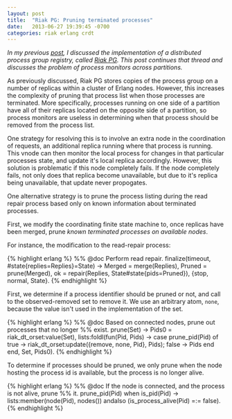 ```yaml
---
layout: post
title:  "Riak PG: Pruning terminated processes"
date:   2013-06-27 19:39:45 -0700
categories: riak erlang crdt
---
```


_In my previous [post][blog], I discussed the implementation of a distributed
process group registry, called [Riak PG][riakpg].  This post continues
that thread and discusses the problem of process monitors across
partitions._

As previously discussed, Riak PG stores copies of the process group on a
number of replicas within a cluster of Erlang nodes.  However, this
increases the complexity of pruning that process list when those
processes are terminated.  More specifically, processes running on one
side of a partition have all of their replicas located on the opposite
side of a partition, so process monitors are useless in determining when
that process should be removed from the process list.

One strategy for resolving this is to involve an extra node in the
coordination of requests, an additional replica running where that
process is running.  This vnode can then monitor the local process for
changes in that particular processes state, and update it's local
replica accordingly.  However, this solution is problematic if this node
completely fails.  If the node completely fails, not only does that
replica become unavailable, but due to it's replica being unavailable,
that update never propogates.

One alternative strategy is to prune the process listing during the read
repair process based only on known information about terminated
processes.

First, we modify the coordinating finite state machine to, once replicas
have been merged, prune _known terminated processes on available nodes_.

For instance, the modification to the read-repair process:

{% highlight erlang %}
%% @doc Perform read repair.
finalize(timeout, #state{replies=Replies}=State) ->
    Merged = merge(Replies),
    Pruned = prune(Merged),
    ok = repair(Replies, State#state{pids=Pruned}),
    {stop, normal, State}.
{% endhighlight %}

First, we determine if a process identifier should be pruned or not, and
call to the observed-removed set to remove it.  We use an arbitrary
atom, `none`, because the value isn't used in the implementation of the
set.

{% highlight erlang %}
%% @doc Based on connected nodes, prune out processes that no longer
%%      exist.
prune(Set) ->
    Pids0 = riak_dt_orset:value(Set),
    lists:foldl(fun(Pid, Pids) ->
                case prune_pid(Pid) of
                    true ->
                        riak_dt_orset:update({remove, none, Pid}, Pids);
                    false ->
                        Pids
                end
        end, Set, Pids0).
{% endhighlight %}

To determine if processes should be pruned, we only prune when the node
hosting the process id is available, but the process is no longer alive.

{% highlight erlang %}
%% @doc If the node is connected, and the process is not alive, prune
%%      it.
prune_pid(Pid) when is_pid(Pid) ->
    lists:member(node(Pid), nodes()) andalso (is_process_alive(Pid) =:= false).
{% endhighlight %}

[blog]: http://christophermeiklejohn.com/erlang/riak/crdt/2013/06/24/introducing-riak-pg-distributed-process-groups-for-erlang.html
[riakpg]: https://github.com/cmeiklejohn/riak_pg

